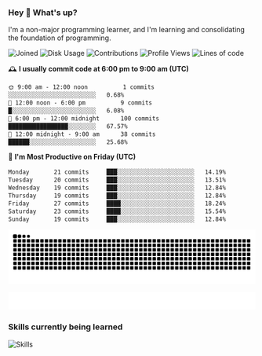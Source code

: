 ### Hey :wave: What's up?

I'm a non-major programming learner, and I'm learning and consolidating the foundation of programming.

<!--START_SECTION:waka-->
![Joined](http://img.shields.io/badge/Joined-9%20years%20ago-6D67E4?style=flat&labelColor=453C67)
![Disk Usage](http://img.shields.io/badge/Github%27s%20Storage-603.5%20MB-FD841F?style=flat&labelColor=E14D2A)
![Contributions](http://img.shields.io/badge/Contributions%20in%202025-100-7DCE13?style=flat&labelColor=2B7A0B)
![Profile Views](http://img.shields.io/badge/Profile%20Views-1-3AB4F2?style=flat&labelColor=0078AA)
![Lines of code](https://img.shields.io/badge/Lines%20of%20code-2%20Million%20Lines%20of%20code-FF8B8B?style=flat&labelColor=EB4747)

🕰️ **I usually commit code at 6:00 pm to 9:00 am (UTC)** 

```text
🌞 9:00 am - 12:00 noon          1 commits      ░░░░░░░░░░░░░░░░░░░░░░░░░   0.68% 
🌆 12:00 noon - 6:00 pm          9 commits      █░░░░░░░░░░░░░░░░░░░░░░░░   6.08% 
🌃 6:00 pm - 12:00 midnight      100 commits    █████████████████░░░░░░░░   67.57% 
🌙 12:00 midnight - 9:00 am      38 commits     ██████░░░░░░░░░░░░░░░░░░░   25.68%
```
📅 **I'm Most Productive on Friday (UTC)** 

```text
Monday       21 commits     ███░░░░░░░░░░░░░░░░░░░░░░   14.19% 
Tuesday      20 commits     ███░░░░░░░░░░░░░░░░░░░░░░   13.51% 
Wednesday    19 commits     ███░░░░░░░░░░░░░░░░░░░░░░   12.84% 
Thursday     19 commits     ███░░░░░░░░░░░░░░░░░░░░░░   12.84% 
Friday       27 commits     ████░░░░░░░░░░░░░░░░░░░░░   18.24% 
Saturday     23 commits     ████░░░░░░░░░░░░░░░░░░░░░   15.54% 
Sunday       19 commits     ███░░░░░░░░░░░░░░░░░░░░░░   12.84%
```

<!--END_SECTION:waka-->

![Snake animation](https://raw.githubusercontent.com/dirname/dirname/output/snake.svg)

![metrics](github-metrics.svg)

### Skills currently being learned

![Skills](https://skillicons.dev/icons?i=linux,rust,go,solidity,typescript,bash,git,postgres,mysql,redis,mongo,docker,kubernetes,grafana,prometheus)
